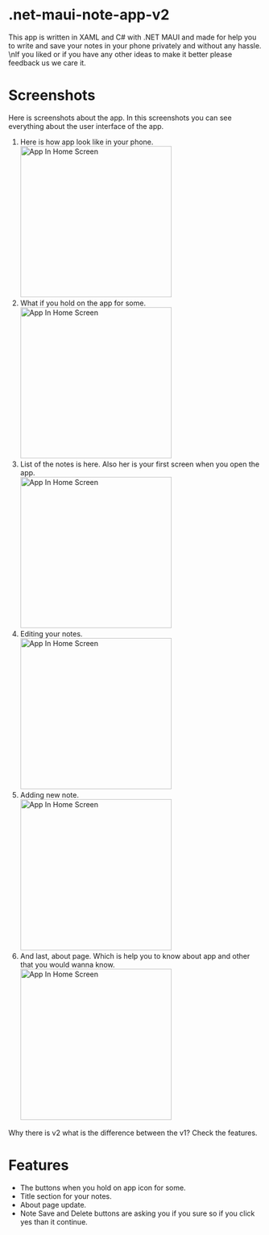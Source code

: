 # .net-maui-note-app-v2
 This app is written in XAML and C# with .NET MAUI and made for help you to write and save your notes in your phone privately and without any hassle. \nIf you liked or if you have any other ideas to make it better please feedback us we care it.
 
 # Screenshots
Here is screenshots about the app. In this screenshots you can see everything about the user interface of the app. 
1. Here is how app look like in your phone.<br>
<img src="https://github.com/emirhandemirden/.net-maui-note-app-v2/assets/95874769/a85e7770-2888-483f-994c-3c11493f6743" alt="App In Home Screen" width="300px" /><br>
2. What if you hold on the app for some.<br>
<img src="https://github.com/emirhandemirden/.net-maui-note-app-v2/assets/95874769/360ab12c-698b-4894-9842-c7ff3378cc8b" alt="App In Home Screen" width="300px" /><br>
3. List of the notes is here. Also her is your first screen when you open the app.<br>
<img src="https://github.com/emirhandemirden/.net-maui-note-app-v2/assets/95874769/5d8068b9-6c45-420d-a619-be317d6e48eb" alt="App In Home Screen" width="300px" /><br>
4. Editing your notes.<br>
<img src="https://github.com/emirhandemirden/.net-maui-note-app-v2/assets/95874769/10ca098a-54d9-45b4-991e-852d2aefdf09" alt="App In Home Screen" width="300px" /><br>
5. Adding new note.<br>
<img src="https://github.com/emirhandemirden/.net-maui-note-app-v2/assets/95874769/7db7f935-6d0c-4d84-93fe-685b8ac19703" alt="App In Home Screen" width="300px" /><br>
6. And last, about page. Which is help you to know about app and other that you would wanna know.<br>
<img src="https://github.com/emirhandemirden/.net-maui-note-app-v2/assets/95874769/3f1b57ab-e792-437b-b86a-3561427436aa" alt="App In Home Screen" width="300px" /><br>

Why there is v2 what is the difference between the v1? Check the features.
# Features
* The buttons when you hold on app icon for some.
* Title section for your notes.
* About page update.
* Note Save and Delete buttons are asking you if you sure so if you click yes than it continue.
